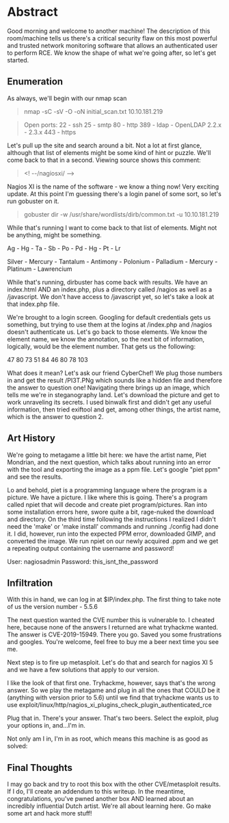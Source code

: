 # Abstract

Good morning and welcome to another machine! The description of this room/machine tells us there's a critical security flaw on this most powerful and trusted network monitoring software that allows an authenticated user to perform RCE. We know the shape of what we're going after, so let's get started. 

## Enumeration

As always, we'll begin with our nmap scan

> nmap -sC -sV -O -oN initial_scan.txt 10.10.181.219

>Open ports:
22 - ssh
25 - smtp
80 - http
389 - ldap - OpenLDAP 2.2.x - 2.3.x
443 - https

Let's pull up the site and search around a bit. Not a lot at first glance, although that list of elements might be some kind of hint or puzzle. We'll come back to that in a second. Viewing source shows this comment:

> <! --/nagiosxi/ -->

Nagios XI is the name of the software - we know a thing now! Very exciting update. At this point I'm guessing there's a login panel of some sort, so let's run gobuster on it.

> gobuster dir -w /usr/share/wordlists/dirb/common.txt -u 10.10.181.219

While that's running I want to come back to that list of elements. Might not be anything, might be something.

Ag - Hg - Ta - Sb - Po - Pd - Hg - Pt - Lr

Silver - Mercury - Tantalum - Antimony - Polonium - Palladium - Mercury - Platinum - Lawrencium

While that's running, dirbuster has come back with results. We have an index.html AND an index.php, plus a directory called /nagios as well as a /javascript. We don't have access to /javascript yet, so let's take a look at that index.php file.

We're brought to a login screen. Googling for default credentials gets us something, but trying to use them at the logins at /index.php and /nagios doesn't authenticate us. Let's go back to those elements. We know the element name, we know the annotation, so the next bit of information, logically, would be the element number. That gets us the following:

47 80 73 51 84 46 80 78 103

What does it mean? Let's ask our friend CyberChef! We plug those numbers in and get the result /PI3T.PNg which sounds like a hidden file and therefore the answer to question one! Navigating there brings up an image, which tells me we're in steganography land. Let's download the picture and get to work unraveling its secrets. I used binwalk first and didn't get any useful information, then tried exiftool and get, among other things, the artist name, which is the answer to question 2.

## Art History

We're going to metagame a little bit here: we have the artist name, Piet Mondrian, and the next question, which talks about running into an error with the tool and exporting the image as a ppm file. Let's google "piet ppm" and see the results.

Lo and behold, piet is a programming language where the program is a picture. We have a picture. I like where this is going. There's a program called npiet that will decode and create piet program/pictures. Ran into some installation errors here, swore quite a bit, rage-nuked the download and directory. On the third time following the instructions I realized I didn't need the 'make' or 'make install' commands and running ./config had done it. I did, however, run into the expected PPM error, downloaded GIMP, and converted the image. We run npiet on our newly acquired .ppm and we get a repeating output containing the username and password!

User: nagiosadmin
Password: this_isnt_the_password

## Infiltration

With this in hand, we can log in at $IP/index.php. The first thing to take note of us the version number - 5.5.6

The next question wanted the CVE number this is vulnerable to. I cheated here, because none of the answers I returned are what tryhackme wanted. The answer is CVE-2019-15949. There you go. Saved you some frustrations and googles. You're welcome, feel free to buy me a beer next time you see me. 

Next step is to fire up metasploit. Let's do that and search for nagios XI 5 and we have a few solutions that apply to our version.

I like the look of that first one. Tryhackme, however, says that's the wrong answer. So we play the metagame and plug in all the ones that COULD be it (anything with version prior to 5.6) until we find that tryhackme wants us to use exploit/linux/http/nagios_xi_plugins_check_plugin_authenticated_rce

Plug that in. There's your answer. That's two beers. Select the exploit, plug your options in, and...I'm in.

Not only am I in, I'm in as root, which means this machine is as good as solved: 

## Final Thoughts

I may go back and try to root this box with the other CVE/metasploit results. If I do, I'll create an addendum to this writeup. In the meantime, congratulations, you've pwned another box AND learned about an incredibly influential Dutch artist. We're all about learning here. Go make some art and hack more stuff!
